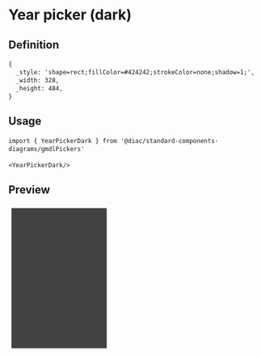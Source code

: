 # Year picker (dark)

## Definition

```
{
  _style: 'shape=rect;fillColor=#424242;strokeColor=none;shadow=1;',
  _width: 328,
  _height: 484,
}
```

## Usage

```
import { YearPickerDark } from '@diac/standard-components-diagrams/gmdlPickers'

<YearPickerDark/>
```

## Preview

<img src="./year-picker-dark.png" width="200"/>

